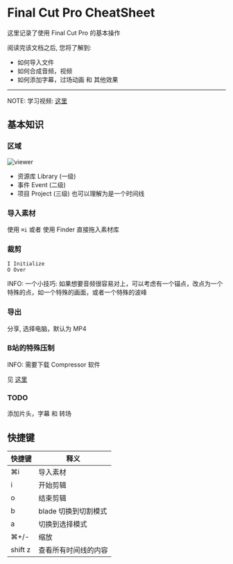 Final Cut Pro CheatSheet
=======================

这里记录了使用 Final Cut Pro 的基本操作

阅读完该文档之后, 您将了解到:

* 如何导入文件
* 如何合成音频，视频
* 如何添加字幕，过场动画 和 其他效果

--------------------------------------------------------------------------------

NOTE: 学习视频: [这里](https://www.bilibili.com/video/BV1dt411s7iU)

基本知识
--------
### 区域

![viewer](images/fcp_view.jpg)

- 资源库 Library (一级)
- 事件 Event (二级)
- 项目 Project (三级) 也可以理解为是一个时间线

### 导入素材
使用 `⌘i` 或者 使用 Finder 直接拖入素材库


### 裁剪
```
I Initialize
O Over
```

INFO: 一个小技巧: 如果想要音频很容易对上，可以考虑有一个锚点，改点为一个特殊的点，如一个特殊的画面，或者一个特殊的波峰

### 导出
分享, 选择电脑，默认为 MP4

### B站的特殊压制
INFO: 需要下载 Compressor 软件

见 [这里](https://www.bilibili.com/video/BV16b411S71Y)

### TODO
添加片头，字幕 和 转场

快捷键
------

| 快捷键   | 释义           |
| -------- | -----          |
| ⌘i      | 导入素材 |
| i      | 开始剪辑 |
| o      | 结束剪辑 |
| b      | blade 切换到切割模式 |
| a      | 切换到选择模式 |
| ⌘+/-      | 缩放 |
| shift z      | 查看所有时间线的内容 |

